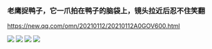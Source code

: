 ### 老鹰捉鸭子，它一爪拍在鸭子的脑袋上，镜头拉近后忍不住笑翻
https://new.qq.com/omn/20210112/20210112A0GOV600.html

<img src="https://inews.gtimg.com/newsapp_bt/0/13032107595/">

<img src="https://inews.gtimg.com/newsapp_bt/0/13032107594/">

<img src="https://inews.gtimg.com/newsapp_bt/0/13032107627/">

<img src="https://inews.gtimg.com/newsapp_bt/0/13032107619/">
